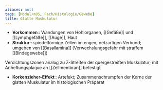 ```yaml
---
aliases: null
tags: [Modul/m05, Fach/Histologie/Gewebe]
title: Glatte Muskulatur
---
```

- **Vorkommen**:: Wandungen von Hohlorganen, [[Gefäße]] und [[Lymphgefäße]], [[Auge]], Haut
- **Struktur**:: spindelförmige Zellen im engen, netzartigen Verbund; umgeben von [[Basallamina]] (Verwechslungsgefahr mit straffem [[Bindegewebe]])

Verdichtungszonen analog zu Z-Streifen der quergestreiften Muskulatur; mit Anheftungsplaque an [[Zellmembran]] befestigt

- **Korkenzieher-Effekt**:: Artefakt; Zusammenschrumpfen der Kerne der glatten Muskulatur im histologischen Präparat